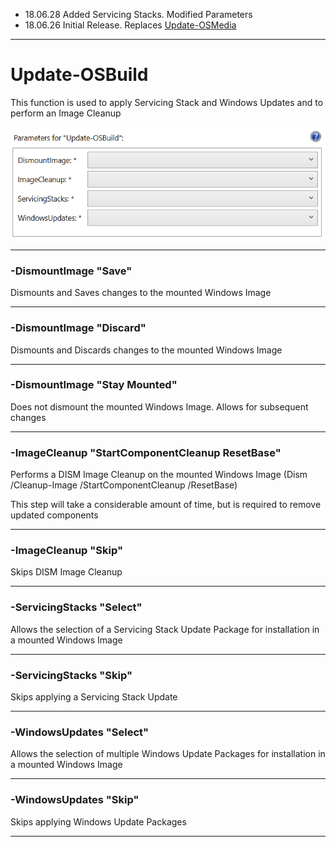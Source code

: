 * 18.06.28 Added Servicing Stacks.  Modified Parameters
* 18.06.26 Initial Release. Replaces [Update-OSMedia](/osmedia/reference/update-osmedia.md)

---

# Update-OSBuild

This function is used to apply Servicing Stack and Windows Updates and to perform an Image Cleanup

![](/assets/2018-06-28_14-31-23.png)

---

### -DismountImage "Save"

Dismounts and Saves changes to the mounted Windows Image



---

### -DismountImage "Discard"

Dismounts and Discards changes to the mounted Windows Image



---

### -DismountImage "Stay Mounted"

Does not dismount the mounted Windows Image.  Allows for subsequent changes

---

### -ImageCleanup "StartComponentCleanup ResetBase"

Performs a DISM Image Cleanup on the mounted Windows Image \(Dism /Cleanup-Image /StartComponentCleanup /ResetBase\)

This step will take a considerable amount of time, but is required to remove updated components

---

### -ImageCleanup "Skip"

Skips DISM Image Cleanup

---

### -ServicingStacks "Select"

Allows the selection of a Servicing Stack Update Package for installation in a mounted Windows Image

---

### -ServicingStacks "Skip"

Skips applying a Servicing Stack Update 

---

### -WindowsUpdates "Select"

Allows the selection of multiple Windows Update Packages for installation in a mounted Windows Image

---

### -WindowsUpdates "Skip"

Skips applying Windows Update Packages

---



